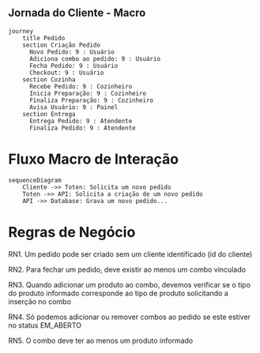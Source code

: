 
## Jornada do Cliente - Macro

```mermaid
journey
    title Pedido
    section Criação Pedido
      Novo Pedido: 9 : Usuário
      Adiciona combo ao pedido: 9 : Usuário
      Fecha Pedido: 9 : Usuário
      Checkout: 9 : Usuário
    section Cozinha
      Recebe Pedido: 9 : Cozinheiro
      Inicia Preparação: 9 : Cozinheiro
      Finaliza Preparação: 9 : Cozinheiro
      Avisa Usuário: 9 : Painel
    section Entrega
      Entrega Pedido: 9 : Atendente
      Finaliza Pedido: 9 : Atendente

```

# Fluxo Macro de Interação

```mermaid
sequenceDiagram
    Cliente ->> Toten: Solicita um novo pedido
    Toten ->> API: Solicita a criação de um novo pedido
    API ->> Database: Grava um novo pedido...

```


# Regras de Negócio

RN1. Um pedido pode ser criado sem um cliente identificado (id do cliente)

RN2. Para fechar um pedido, deve existir ao menos um combo vinculado

RN3. Quando adicionar um produto ao combo, devemos verificar se o tipo do produto informado corresponde ao tipo de produto solicitando a inserção no combo

RN4. Só podemos adicionar ou remover combos ao pedido se este estiver no status EM_ABERTO

RN5. O combo deve ter ao menos um produto informado
